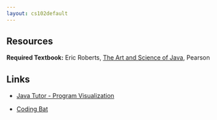```yaml
---
layout: cs102default
---
```


## Resources

**Required Textbook:** 
Eric Roberts, [The Art and Science of Java](https://cs.stanford.edu/people/eroberts/books/ArtAndScienceOfJava/), Pearson

## Links
* [Java Tutor - Program Visualization](http://www.pythontutor.com/java.html)

* [Coding Bat](http://codingbat.com/java)

